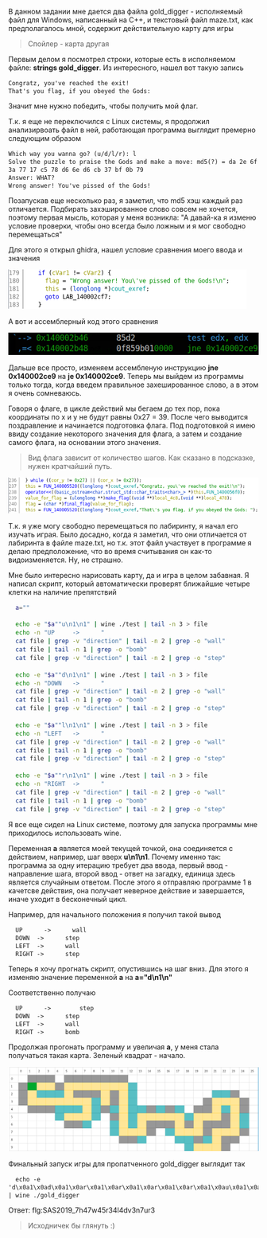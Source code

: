 В данном задании мне дается два файла gold_digger - исполняемый файл для Windows, написанный на C++, и текстовый файл maze.txt, как предполагалось мной, содержит действительную карту для игры
> Спойлер - карта другая

Первым делом я посмотрел строки, которые есть в исполняемом файле:  **strings gold_digger**. Из интересного, нашел вот такую запись
```
Congratz, you've reached the exit!
That's you flag, if you obeyed the Gods:
```
Значит мне нужно победить, чтобы получить мой флаг.


Т.к. я еще не переключился с Linux системы, я продолжил анализирвоать файл в ней, работающая программа выглядит премерно следующим образом

```
Which way you wanna go? (u/d/l/r): l
Solve the puzzle to praise the Gods and make a move: md5(?) = da 2e 6f 3a 77 17 c5 78 d6 6e d6 cb 37 bf 0b 79 
Answer: WHAT?
Wrong answer! You've pissed of the Gods!
```
Позапускав еще несколько раз, я заметил, что md5 хэш каждый раз отличается. Подбирать захэшированное слово совсем не хочется, поэтому первая мысль, которая у меня возникла: "А давай-ка я изменю условие проверки, чтобы оно всегда было ложным и я мог свободно перемещаться"

Для этого я открыл ghidra, нашел условие сравнения моего ввода и значения

![](check.png)

А вот и ассемблерный код этого сравнения

![](check_asm.png)

Дальше все просто, изменяем ассембленую инструкцию **jne 0x140002ce9** на **je 0x140002ce9**. Теперь мы выйдем из программы только тогда, когда введем правильное захешированное слово, а в этом я очень сомневаюсь.

Говоря о флаге, в цикле действий мы бегаем до тех пор, пока координаты по x и y не будут равны 0x27 = 39. После чего выводится поздравление и начинается подготовка флага. Под подготовкой я имею ввиду создание некоторого значения для флага, а затем и создание самого флага, на основании этого значения.

> Вид флага зависит от количество шагов. Как сказано в подсказке, нужен кратчайший путь.

![](print_flag.png)

Т.к. я уже могу свободно перемещаться по лабиринту, я начал его изучать играя. Было досадно, когда я заметил, что они отличается от лабиринта в файле maze.txt, но т.к. этот файл участвует в программе я дeлаю предположение, что во время считывания он как-то видоизменяется. Ну, не страшно.

Мне было интересно нарисовать карту, да и игра в целом забавная. Я написал скрипт, который автоматически проверят ближайшие четыре клетки на наличие препятствий

```bash
  a=""            

  echo -e "$a""u\n1\n1" | wine ./test | tail -n 3 > file
  echo -n "UP     ->      "
  cat file | grep -v "direction" | tail -n 2 | grep -o "wall"      
  cat file | tail -n 1 | grep -o "bomb"
  cat file | grep -v "direction" | tail -n 2 | grep -o "step"

  echo -e "$a""d\n1\n1" | wine ./test | tail -n 3 > file
  echo -n "DOWN   ->      "
  cat file | grep -v "direction" | tail -n 2 | grep -o "wall"      
  cat file | tail -n 1 | grep -o "bomb"
  cat file | grep -v "direction" | tail -n 2 | grep -o "step"

  echo -e "$a""l\n1\n1" | wine ./test | tail -n 3 > file
  echo -n "LEFT   ->      " 
  cat file | grep -v "direction" | tail -n 2 | grep -o "wall"      
  cat file | tail -n 1 | grep -o "bomb"
  cat file | grep -v "direction" | tail -n 2 | grep -o "step"

  echo -e "$a""r\n1\n1" | wine ./test | tail -n 3 > file
  echo -n "RIGHT  ->      " 
  cat file | grep -v "direction" | tail -n 2 | grep -o "wall"      
  cat file | tail -n 1 | grep -o "bomb"
  cat file | grep -v "direction" | tail -n 2 | grep -o "step"
```

Я все еще сидел на Linux системе, поэтому для запуска программы мне приходилось использовать wine.

Переменная **a** является моей текущей точкой, она соединяется с действием, например, шаг вверх **u\n1\n1**. Почему именно так: программа за одну итерацию требует два ввода, первый ввод - направление шага, второй ввод - ответ на загадку, единица здесь является случайным ответом. После этого я отправляю программе 1 в качетсве действия, она получает неверное действие и завершается, иначе уходит в бесконечный цикл.

Например, для начального положения я получил такой вывод
```
  UP	  ->      wall
  DOWN	->      step
  LEFT	->      wall
  RIGHT	->      step
```
Теперь я хочу прогнать скрипт, опустившиcь на шаг вниз. Для этого я изменяю значение переменной **a** на **a="d\n1\n"**

Соответственно получаю
```
  UP	  ->	    step
  DOWN	->      step
  LEFT	->      wall
  RIGHT	->      bomb
```

Продолжая прогонать программу и увеличая **a**, у меня стала получаться такая карта. Зеленый квадрат - начало.

![](map.png)

Финальный запуск игры для пропатченного gold_digger выглядит так
```
  echo -e 'd\x0a1\x0ad\x0a1\x0ar\x0a1\x0ar\x0a1\x0ar\x0a1\x0ar\x0a1\x0au\x0a1\x0au\x0a1\x0ar\x0a1\x0ar\x0a1\x0ar\x0a1\x0ar\x0a1\x0ar\x0a1\x0ar\x0a1\x0ad\x0a1\x0ad\x0a1\x0ad\x0a1\x0ad\x0a1\x0ad\x0a1\x0ad\x0a1\x0ar\x0a1\x0ar\x0a1\x0au\x0a1\x0au\x0a1\x0ar\x0a1\x0ar\x0a1\x0ar\x0a1\x0ar\x0a1\x0ad\x0a1\x0ad\x0a1\x0ar\x0a1\x0ar\x0a1\x0au\x0a1\x0au\x0a1\x0ar\x0a1\x0ar\x0a1\x0au\x0a1\x0au\x0a1\x0ar\x0a1\x0ar\x0a1\x0ad\x0a1\x0ad\x0a1\x0ad\x0a1\x0ad\x0a1\x0al\x0a1\x0al\x0a1\x0ad\x0a1\x0ad\x0a1\x0al\x0a1\x0al\x0a1\x0ad\x0a1\x0ad\x0a1\x0ar\x0a1\x0ar\x0a1\x0ar\x0a1\x0ar\x0a1\x0ar\x0a1\x0ar\x0a1\x0ad\x0a1\x0ad\x0a1\x0ar\x0a1\x0ar\x0a1\x0ar\x0a1\x0ar\x0a1\x0au\x0a1\x0au\x0a1\x0ar\x0a1\x0ar\x0a1\x0ad\x0a1\x0ad\x0a1\x0ad\x0a1\x0ad\x0a1\x0ar\x0a1\x0ar\x0a1\x0ad\x0a1\x0ad\x0a1\x0ar\x0a1\x0ar\x0a1\x0ar\x0a1\x0ar\x0a1\x0au\x0a1\x0au\x0a1\x0ar\x0a1\x0ar\x0a1\x0ad\x0a1\x0ad\x0a1\x0ad\x0a1\x0ad\x0a1\x0al\x0a1\x0al\x0a1\x0ad\x0a1\x0ad\x0a1\x0ar\x0a1\x0ar\x0a1\x0ad\x0a1\x0ad\x0a1\x0al\x0a1\x0al\x0a1\x0al\x0a1\x0al\x0a1\x0al\x0a1\x0al\x0a1\x0ad\x0a1\x0ad\x0a1\x0ar\x0a1\x0ar\x0a1\x0ar\x0a1\x0ar\x0a1\x0ad\x0a1\x0ad\x0a1\x0ar\x0a1\x0ar\x0a1\x0ad\x0a1\x0ad\x0a1\x0ad\x0a1\x0ad\x0a1\x0al\x0a1\x0al\x0a1\x0ad\x0a1\x0ad\x0a1\x0al\x0a1\x0al\x0a1\x0au\x0a1\x0au\x0a1\x0al\x0a1\x0al\x0a1\x0ad\x0a1\x0ad\x0a1\x0al\x0a1\x0al\x0a1\x0au\x0a1\x0au\x0a1\x0au\x0a1\x0au\x0a1\x0au\x0a1\x0au\x0a1\x0au\x0a1\x0au\x0a1\x0au\x0a1\x0au\x0a1\x0au\x0a1\x0au\x0a1\x0ar\x0a1\x0ar\x0a1\x0au\x0a1\x0au\x0a1\x0al\x0a1\x0al\x0a1\x0au\x0a1\x0au\x0a1\x0al\x0a1\x0al\x0a1\x0au\x0a1\x0au\x0a1\x0al\x0a1\x0al\x0a1\x0al\x0a1\x0al\x0a1\x0al\x0a1\x0al\x0a1\x0ad\x0a1\x0ad\x0a1\x0al\x0a1\x0al\x0a1\x0ad\x0a1\x0ad\x0a1\x0ar\x0a1\x0ar\x0a1\x0ad\x0a1\x0ad\x0a1\x0ad\x0a1\x0ad\x0a1\x0ar\x0a1\x0ar\x0a1\x0ad\x0a1\x0ad\x0a1\x0al\x0a1\x0al\x0a1\x0ad\x0a1\x0ad\x0a1\x0ad\x0a1\x0ad\x0a1\x0al\x0a1\x0al\x0a1\x0au\x0a1\x0au\x0a1\x0al\x0a1\x0al\x0a1\x0al\x0a1\x0al\x0a1\x0al\x0a1\x0al\x0a1\x0au\x0a1\x0au\x0a1\x0ar\x0a1\x0ar\x0a1\x0au\x0a1\x0au\x0a1\x0al\x0a1\x0al\x0a1\x0al\x0a1\x0al\x0a1\x0au\x0a1\x0au\x0a1\x0ar\x0a1\x0ar\x0a1\x0ar\x0a1\x0ar\x0a1\x0au\x0a1\x0au\x0a1\x0al\x0a1\x0al\x0a1\x0al\x0a1\x0al\x0a1\x0au\x0a1\x0au\x0a1\x0au\x0a1\x0au\x0a1\x0al\x0a1\x0al\x0a1\x0ad\x0a1\x0ad\x0a1\x0ad\x0a1\x0ad\x0a1\x0al\x0a1\x0al\x0a1\x0au\x0a1\x0au\x0a1\x0au\x0a1\x0au\x0a1\x0au\x0a1\x0au\x0a1\x0al\x0a1\x0al\x0a1\x0ad\x0a1\x0ad\x0a1\x0al\x0a1\x0al\x0a1\x0al\x0a1\x0al\x0a1\x0ad\x0a1\x0ad\x0a1\x0ad\x0a1\x0ad\x0a1\x0ar\x0a1\x0ar\x0a1\x0au\x0a1\x0au\x0a1\x0ar\x0a1\x0ar\x0a1\x0ad\x0a1\x0ad\x0a1\x0ad\x0a1\x0ad\x0a1\x0al\x0a1\x0al\x0a1\x0al\x0a1\x0al\x0a1\x0al\x0a1\x0al\x0a1\x0ad\x0a1\x0ad\x0a1\x0ad\x0a1\x0ad\x0a1\x0ar\x0a1\x0ar\x0a1\x0ad\x0a1\x0ad\x0a1\x0al\x0a1\x0al\x0a1\x0ad\x0a1\x0ad\x0a1\x0ad\x0a1\x0ad\x0a1\x0ar\x0a1\x0ar\x0a1\x0au\x0a1\x0au\x0a1\x0ar\x0a1\x0ar\x0a1\x0ad\x0a1\x0ad\x0a1\x0ad\x0a1\x0ad\x0a1\x0al\x0a1\x0al\x0a1\x0al\x0a1\x0al\x0a1\x0ad\x0a1\x0ad\x0a1\x0ad\x0a1\x0ad\x0a1\x0ar\x0a1\x0ar\x0a1\x0ad\x0a1\x0ad\x0a1\x0ar\x0a1\x0ar\x0a1\x0au\x0a1\x0au\x0a1\x0au\x0a1\x0au\x0a1\x0ar\x0a1\x0ar\x0a1\x0au\x0a1\x0au\x0a1\x0ar\x0a1\x0ar\x0a1\x0ad\x0a1\x0ad\x0a1\x0ad\x0a1\x0ad\x0a1\x0al\x0a1\x0al\x0a1\x0ad\x0a1\x0ad\x0a1\x0ar\x0a1\x0ar\x0a1\x0ar\x0a1\x0ar\x0a1\x0ar\x0a1\x0ar\x0a1\x0au\x0a1\x0au\x0a1\x0ar\x0a1\x0ar\x0a1\x0au\x0a1\x0au\x0a1\x0au\x0a1\x0au\x0a1\x0au\x0a1\x0au\x0a1\x0au\x0a1\x0au\x0a1\x0ar\x0a1\x0ar\x0a1\x0ar\x0a1\x0ar\x0a1\x0ad\x0a1\x0ad\x0a1\x0ar\x0a1\x0ar\x0a1\x0ad\x0a1\x0ad\x0a1\x0ar\x0a1\x0ar\x0a1\x0ar\x0a1\x0ar\x0a1\x0ar\x0a1\x0ar\x0a1\x0ad\x0a1\x0ad\x0a1\x0al\x0a1\x0al\x0a1\x0al\x0a1\x0al\x0a1\x0al\x0a1\x0al\x0a1\x0ad\x0a1\x0ad\x0a1\x0ad\x0a1\x0ad\x0a1\x0ar\x0a1\x0ar\x0a1\x0ar\x0a1\x0ar\x0a1\x0ar\x0a1\x0ar\x0a1\x0ar\x0a1\x0ar\x0a1\x0au\x0a1\x0au\x0a1\x0au\x0a1\x0au\x0a1\x0ar\x0a1\x0ar\x0a1\x0ar\x0a1\x0ar\x0a1\x0ad\x0a1\x0ad\x0a1\x0ar\x0a1\x0ar\x0a1\x0ar\x0a1\x0ar\x0a1\x0ad\x0a1\x0ad\x0a1\x0ar\x0a1\x0ar\x0a1\x0a' | wine ./gold_digger 
```

Ответ:  flg:SAS2019_7h47w45r34l4dv3n7ur3

> Исходничек бы глянуть :)
